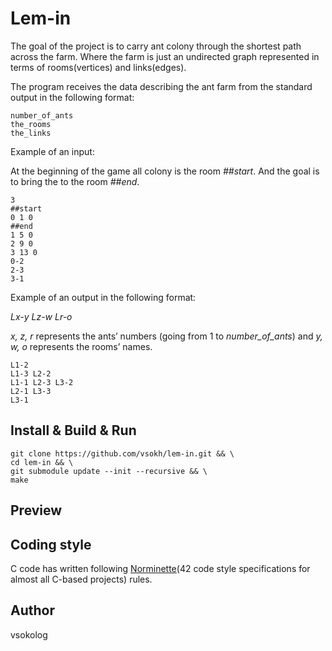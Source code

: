 # Lem-in
The goal of the project is to carry ant colony through the shortest path across the farm.
Where the farm is just an undirected graph represented in terms of rooms(vertices) and links(edges).

The program receives the data describing the ant farm from the standard output in the following format:
```
number_of_ants
the_rooms
the_links
```

Example of an input:

At the beginning of the game all colony is the room *##start*. And the goal is to bring the to the room *##end*.
```
3
##start
0 1 0
##end
1 5 0
2 9 0
3 13 0
0-2
2-3
3-1
```

Example of an output in the following format:

*Lx-y Lz-w Lr-o*

*x, z, r* represents the ants’ numbers (going from 1 to *number_of_ants*) and *y,
w, o* represents the rooms’ names.
```
L1-2
L1-3 L2-2
L1-1 L2-3 L3-2
L2-1 L3-3
L3-1
```

## Install & Build & Run
```
git clone https://github.com/vsokh/lem-in.git && \
cd lem-in && \
git submodule update --init --recursive && \
make
```

## Preview

## Coding style
C code has written following [Norminette](https://github.com/vsokh/assembler/blob/master/docs/norme.en.pdf)(42 code style specifications for almost all C-based projects) rules.

## Author
vsokolog
